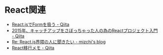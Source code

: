 # React関連

* [React.jsでFormを扱う - Qiita](http://qiita.com/koba04/items/40cc217ab925ef651113)
* [2015年、キャッチアップをさぼっちゃった人の為のReactプロジェクト入門 - Qiita](http://qiita.com/nozaq/items/cf86bb69da0aa5ed4745)
* [Re: React.js界隈の人に聞きたい - mizchi's blog](http://mizchi.hatenablog.com/entry/2016/05/24/100547)
* [React移行メモ - Qiita](http://qiita.com/satzz/items/a68a4b3797d2c8fda21a)
